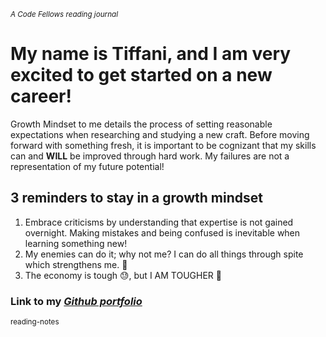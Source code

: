 <sub> *A  Code Fellows reading journal* </sub>

# My name is Tiffani, and I am very excited to get started on a new career!

Growth Mindset to me details the process of setting reasonable expectations when researching and studying a new craft. Before moving forward with something fresh, it is important to be cognizant that my skills can and **WILL** be improved through hard work. My failures are not a representation of my future potential!

## 3 reminders to stay in a growth mindset

1. Embrace criticisms by understanding that expertise is not gained overnight. Making mistakes and being confused is inevitable when learning something new!
2. My enemies can do it; why not me? I can do all things through spite which strengthens me. :raised_hands:	
3. The economy is tough :sweat:, but I AM TOUGHER :pinched_fingers:	

### **Link to my _[Github portfolio](https://github.com/tiffanirice23)_** 

<sub> reading-notes </sub>
